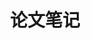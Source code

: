 ---
title: 论文笔记
description: 读论文，记笔记，好习惯
image:

# Badge style
style:
    background: "#2a9d8f"
    color: "#fff"
---